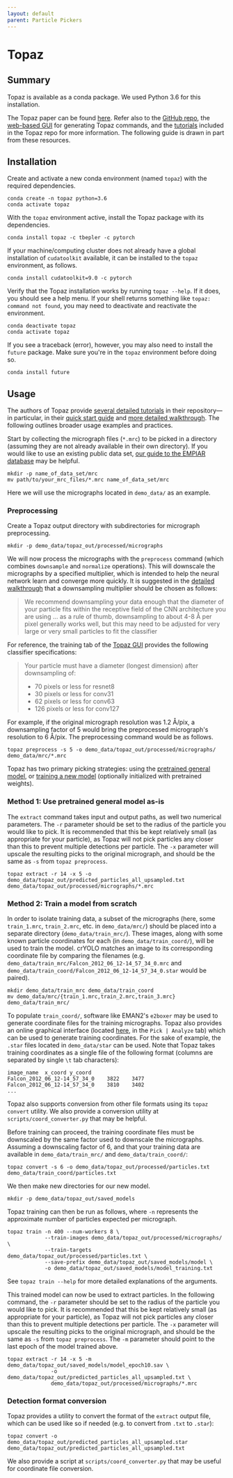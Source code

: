 ```yaml
---
layout: default
parent: Particle Pickers
---
```


# Topaz

## Summary

Topaz is available as a conda package. We used Python 3.6 for this installation.

The Topaz paper can be found [here](https://doi.org/10.1038/s41592-019-0575-8). Refer also to the [GitHub repo](https://github.com/tbepler/topaz), the [web-based GUI](https://emgweb.nysbc.org/topaz.html) for generating Topaz commands, and the [tutorials](https://github.com/tbepler/topaz/tree/master/tutorial) included in the Topaz repo for more information. The following guide is drawn in part from these resources.

## Installation

Create and activate a new conda environment (named `topaz`) with the required dependencies.

```shell script
conda create -n topaz python=3.6
conda activate topaz
```

With the `topaz` environment active, install the Topaz package with its dependencies.

```shell script
conda install topaz -c tbepler -c pytorch
```

If your machine/computing cluster does not already have a global installation of `cudatoolkit` available, it can be installed to the `topaz` environment, as follows.

```shell script
conda install cudatoolkit=9.0 -c pytorch
```

Verify that the Topaz installation works by running `topaz --help`. If it does, you should see a help menu. If your shell returns something like `topaz: command not found`, you may need to deactivate and reactivate the environment.

```shell script
conda deactivate topaz
conda activate topaz
```
 
If you see a traceback (error), however, you may also need to install the `future` package. Make sure you're in the `topaz` environment before doing so.

```shell script
conda install future
```

## Usage

The authors of Topaz provide [several detailed tutorials](https://github.com/tbepler/topaz/tree/master/tutorial) in their repository—in particular, in their [quick start guide](https://github.com/tbepler/topaz/blob/master/tutorial/01_quick_start_guide.ipynb) and [more detailed walkthrough](https://github.com/tbepler/topaz/blob/master/tutorial/02_walkthrough.ipynb). The following outlines broader usage examples and practices.

Start by collecting the micrograph files (`*.mrc`) to be picked in a directory (assuming they are not already available in their own directory). If you would like to use an existing public data set, [our guide to the EMPIAR database](empiar.md) may be helpful.

```shell script
mkdir -p name_of_data_set/mrc
mv path/to/your_mrc_files/*.mrc name_of_data_set/mrc
```

Here we will use the micrographs located in `demo_data/` as an example.

### Preprocessing

Create a Topaz output directory with subdirectories for micrograph preprocessing.

```shell script
mkdir -p demo_data/topaz_out/processed/micrographs
```

We will now process the micrographs with the `preprocess` command (which combines `downsample` and `normalize` operations). This will downscale the micrographs by a specified multiplier, which is intended to help the neural network learn and converge more quickly. It is suggested in the [detailed walkthrough](https://github.com/tbepler/topaz/blob/master/tutorial/02_walkthrough.ipynb) that a downsampling multiplier should be chosen as follows:

> We recommend downsampling your data enough that the diameter of your particle fits within the receptive field of the CNN architecture you are using ... as a rule of thumb, downsampling to about 4-8 Å per pixel generally works well, but this may need to be adjusted for very large or very small particles to fit the classifier

For reference, the training tab of the [Topaz GUI](https://emgweb.nysbc.org/topaz.html) provides the following classifier specifications:

> Your particle must have a diameter (longest dimension) after downsampling of:
> - 70 pixels or less for resnet8
> - 30 pixels or less for conv31
> - 62 pixels or less for conv63
> - 126 pixels or less for conv127

For example, if the original micrograph resolution was 1.2 Å/pix, a downsampling factor of 5 would bring the preprocessed micrograph's resolution to 6 Å/pix. The preprocessing command would be as follows.

```shell script
topaz preprocess -s 5 -o demo_data/topaz_out/processed/micrographs/ demo_data/mrc/*.mrc
```

Topaz has two primary picking strategies: using the [pretrained general model](#method-1-use-pretrained-general-model-as-is), or [training a new model](#method-2-train-a-model-from-scratch) (optionally initialized with pretrained weights).

### Method 1: Use pretrained general model as-is

The `extract` command takes input and output paths, as well two numerical parameters. The `-r` parameter should be set to the radius of the particle you would like to pick. It is recommended that this be kept relatively small (as appropriate for your particle), as Topaz will not pick particles any closer than this to prevent multiple detections per particle. The `-x` parameter will upscale the resulting picks to the original micrograph, and should be the same as `-s` from `topaz preprocess`.

```shell script
topaz extract -r 14 -x 5 -o demo_data/topaz_out/predicted_particles_all_upsampled.txt demo_data/topaz_out/processed/micrographs/*.mrc
```

### Method 2: Train a model from scratch

In order to isolate training data, a subset of the micrographs (here, some `train_1.mrc`, `train_2.mrc`, etc. in `demo_data/mrc/`) should be placed into a separate directory (`demo_data/train_mrc/`). These images, along with some known particle coordinates for each (in `demo_data/train_coord/`), will be used to train the model. crYOLO matches an image to its corresponding coordinate file by comparing the filenames (e.g. `demo_data/train_mrc/Falcon_2012_06_12-14_57_34_0.mrc` and `demo_data/train_coord/Falcon_2012_06_12-14_57_34_0.star` would be paired).

```shell script
mkdir demo_data/train_mrc demo_data/train_coord
mv demo_data/mrc/{train_1.mrc,train_2.mrc,train_3.mrc} demo_data/train_mrc/
```

To populate `train_coord/`, software like EMAN2's `e2boxer` may be used to generate coordinate files for the training micrographs. Topaz also provides an online graphical interface (located [here](https://emgweb.nysbc.org/topaz.html), in the `Pick | Analyze` tab) which can be used to generate training coordinates. For the sake of example, the `.star` files located in `demo_data/star` can be used. Note that Topaz takes training coordinates as a single file of the following format (columns are separated by single `\t` tab characters):
 
 ```text
image_name  x_coord y_coord
Falcon_2012_06_12-14_57_34_0    3822    3477
Falcon_2012_06_12-14_57_34_0    3810	3402
...
```
 
 Topaz also supports conversion from other file formats using its `topaz convert` utility. We also provide a conversion utility at `scripts/coord_converter.py` that may be helpful.
 
 Before training can proceed, the training coordinate files must be downscaled by the same factor used to downscale the micrographs. Assuming a downscaling factor of 6, and that your training data are available in `demo_data/train_mrc/` and `demo_data/train_coord/`:
 
```shell script
topaz convert -s 6 -o demo_data/topaz_out/processed/particles.txt demo_data/train_coord/particles.txt
```

We then make new directories for our new model.

```shell script
mkdir -p demo_data/topaz_out/saved_models
```

Topaz training can then be run as follows, where `-n` represents the approximate number of particles expected per micrograph.

```shell script
topaz train -n 400 --num-workers 8 \
            --train-images demo_data/topaz_out/processed/micrographs/ \
            --train-targets demo_data/topaz_out/processed/particles.txt \
            --save-prefix demo_data/topaz_out/saved_models/model \
            -o demo_data/topaz_out/saved_models/model_training.txt
```

See `topaz train --help` for more detailed explanations of the arguments.

This trained model can now be used to extract particles. In the following command, the `-r` parameter should be set to the radius of the particle you would like to pick. It is recommended that this be kept relatively small (as appropriate for your particle), as Topaz will not pick particles any closer than this to prevent multiple detections per particle. The `-x` parameter will upscale the resulting picks to the original micrograph, and should be the same as `-s` from `topaz preprocess`. The `-m` parameter should point to the last epoch of the model trained above.

```shell script
topaz extract -r 14 -x 5 -m demo_data/topaz_out/saved_models/model_epoch10.sav \
              -o demo_data/topaz_out/predicted_particles_all_upsampled.txt \
              demo_data/topaz_out/processed/micrographs/*.mrc
```

### Detection format conversion

Topaz provides a utility to convert the format of the `extract` output file, which can be used like so if needed (e.g. to convert from `.txt` to `.star`):

```shell script
topaz convert -o demo_data/topaz_out/predicted_particles_all_upsampled.star demo_data/topaz_out/predicted_particles_all_upsampled.txt
```

We also provide a script at `scripts/coord_converter.py` that may be useful for coordinate file conversion.
